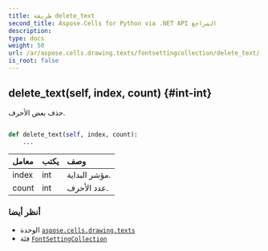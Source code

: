```yaml
---
title: طريقة delete_text
second_title: Aspose.Cells for Python via .NET API المراجع
description:
type: docs
weight: 50
url: /ar/aspose.cells.drawing.texts/fontsettingcollection/delete_text/
is_root: false
---
```

##  delete_text(self, index, count) {#int-int}
حذف بعض الأحرف.



```python

def delete_text(self, index, count):
    ...
```


| معامل| يكتب| وصف|
| :- | :- | :- |
| index | int | مؤشر البداية.|
| count | int | عدد الأحرف.|



###  أنظر أيضا
* الوحدة [`aspose.cells.drawing.texts`](../../)
* فئة [`FontSettingCollection`](/cells/python-net/ar/aspose.cells.drawing.texts/fontsettingcollection)
